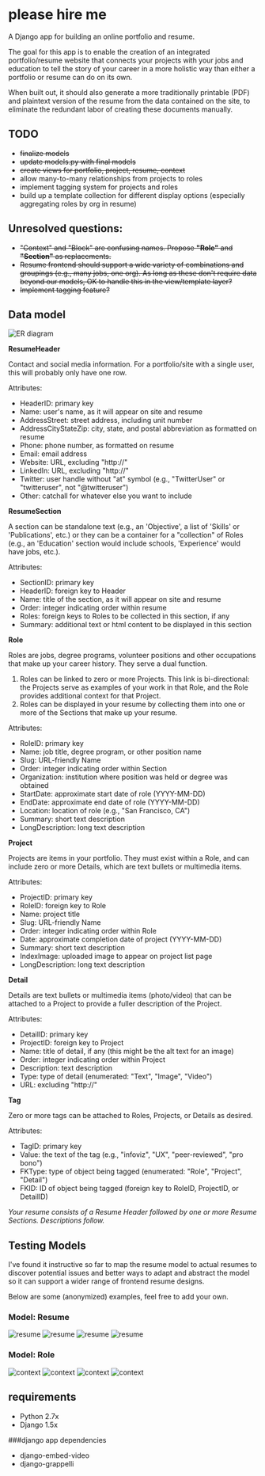 # please hire me
A Django app for building an online portfolio and resume.

The goal for this app is to enable the creation of an integrated portfolio/resume website that connects your projects with your jobs and education to tell the story of your career in a more holistic way than either a portfolio or resume can do on its own. 

When built out, it should also generate a more traditionally printable (PDF) and plaintext version of the resume from the data contained on the site, to eliminate the redundant labor of creating these documents manually. 

## TODO

* ~~finalize models~~
* ~~update models.py with final models~~
* ~~create views for portfolio, project, resume, context~~
* allow many-to-many relationships from projects to roles
* implement tagging system for projects and roles
* build up a template collection for different display options (especially aggregating roles by org in resume)

## Unresolved questions:
* ~~"Context" and "Block" are confusing names. Propose **"Role"** and **"Section"** as replacements.~~
* ~~Resume frontend should support a wide variety of combinations and groupings (e.g., many jobs, one org). As long as these don't require data beyond our models, OK to handle this in the view/template layer?~~ 
* ~~Implement tagging feature?~~

## Data model

![ER diagram](https://raw2.github.com/macfarlandian/please-hire-me/master/docs/img/PleaseHireMeER.png "Entity-Relationship diagram")

**ResumeHeader**

Contact and social media information. For a portfolio/site with a single user, this will probably only have one row. 

Attributes:

* HeaderID: primary key
* Name: user's name, as it will appear on site and resume
* AddressStreet: street address, including unit number
* AddressCityStateZip: city, state, and postal abbreviation as formatted on resume
* Phone: phone number, as formatted on resume
* Email: email address
* Website: URL, excluding "http://"
* LinkedIn: URL, excluding "http://"
* Twitter: user handle without "at" symbol (e.g., "TwitterUser" or "twitteruser", not "@twitteruser")
* Other: catchall for whatever else you want to include

**ResumeSection**

A section can be standalone text (e.g., an 'Objective', a list of 'Skills' or 'Publications', etc.) or they can be a container for a "collection" of Roles (e.g., an 'Education' section would include schools, 'Experience' would have jobs, etc.).

Attributes: 

* SectionID: primary key
* HeaderID: foreign key to Header
* Name: title of the section, as it will appear on site and resume
* Order: integer indicating order within resume
* Roles: foreign keys to Roles to be collected in this section, if any
* Summary: additional text or html content to be displayed in this section


**Role**

Roles are jobs, degree programs, volunteer positions and other occupations that make up your career history. They serve a dual function. 

1. Roles can be linked to zero or more Projects. This link is bi-directional: the Projects serve as examples of your work in that Role, and the Role provides additional context for that Project.
2. Roles can be displayed in your resume by collecting them into one or more of the Sections that make up your resume.

Attributes: 

* RoleID: primary key
* Name: job title, degree program, or other position name
* Slug: URL-friendly Name
* Order: integer indicating order within Section
* Organization: institution where position was held or degree was obtained
* StartDate: approximate start date of role (YYYY-MM-DD)
* EndDate: approximate end date of role (YYYY-MM-DD)
* Location: location of role (e.g., "San Francisco, CA")
* Summary: short text description
* LongDescription: long text description

**Project**

Projects are items in your portfolio. They must exist within a Role, and can include zero or more Details, which are text bullets or multimedia items.

Attributes:

* ProjectID: primary key
* RoleID: foreign key to Role
* Name: project title
* Slug: URL-friendly Name
* Order: integer indicating order within Role
* Date: approximate completion date of project (YYYY-MM-DD)
* Summary: short text description
* IndexImage: uploaded image to appear on project list page
* LongDescription: long text description

**Detail**

Details are text bullets or multimedia items (photo/video) that can be attached to a Project to provide a fuller description of the Project.

Attributes: 

* DetailID: primary key
* ProjectID: foreign key to Project
* Name: title of detail, if any (this might be the alt text for an image)
* Order: integer indicating order within Project
* Description: text description
* Type: type of detail (enumerated: "Text", "Image", "Video")
* URL: excluding "http://"

**Tag**

Zero or more tags can be attached to Roles, Projects, or Details as desired.

Attributes: 

* TagID: primary key
* Value: the text of the tag (e.g., "infoviz", "UX", "peer-reviewed", "pro bono")
* FKType: type of object being tagged (enumerated: "Role", "Project", "Detail")
* FKID: ID of object being tagged (foreign key to RoleID, ProjectID, or DetailID)

*Your resume consists of a Resume Header followed by one or more Resume Sections. Descriptions follow.*

## Testing Models
I've found it instructive so far to map the resume model to actual resumes to discover potential issues and better ways to adapt and abstract the model so it can support a wider range of frontend resume designs. 

Below are some (anonymized) examples, feel free to add your own. 

### Model: Resume
![resume](https://raw2.github.com/macfarlandian/please-hire-me/master/docs/img/resume1.png)
![resume](https://raw2.github.com/macfarlandian/please-hire-me/master/docs/img/resume2.png)
![resume](https://raw2.github.com/macfarlandian/please-hire-me/master/docs/img/resume3.png)
![resume](https://raw2.github.com/macfarlandian/please-hire-me/master/docs/img/resume4.png)


### Model: Role
![context](https://raw2.github.com/macfarlandian/please-hire-me/master/docs/img/context1.png)
![context](https://raw2.github.com/macfarlandian/please-hire-me/master/docs/img/context2.png)
![context](https://raw2.github.com/macfarlandian/please-hire-me/master/docs/img/context3.png)
![context](https://raw2.github.com/macfarlandian/please-hire-me/master/docs/img/context4.png)

## requirements
* Python 2.7x
* Django 1.5x

###django app dependencies
* django-embed-video
* django-grappelli
